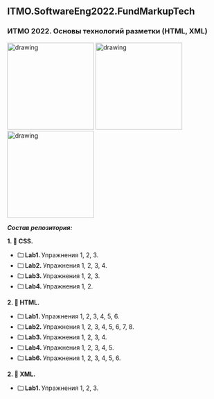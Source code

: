 ## ITMO.SoftwareEng2022.FundMarkupTech
### ИТМО 2022. Основы технологий разметки (HTML, XML)

<img src="https://ic.wampi.ru/2022/09/26/HTML.jpg" alt="drawing" width="200"/> <img src="https://ic.wampi.ru/2022/09/26/CSS.png" alt="drawing" width="200"/> <img src="https://ic.wampi.ru/2022/09/26/XML.png" alt="drawing" width="200"/>

***Состав репозитория:***

<strong>1. &#128194; CSS. </strong> 

+ <strong>&#128448; Lab1. </strong> Упражнения 1, 2, 3.
+ <strong>&#128448; Lab2. </strong> Упражнения 1, 2, 3, 4.
+ <strong>&#128448; Lab3. </strong> Упражнения 1, 2, 3.
+ <strong>&#128448; Lab4. </strong> Упражнения 1, 2.

<strong>2. &#128194; HTML. </strong> 

+ <strong>&#128448; Lab1. </strong> Упражнения 1, 2, 3, 4, 5, 6.
+ <strong>&#128448; Lab2. </strong> Упражнения 1, 2, 3, 4, 5, 6, 7, 8.
+ <strong>&#128448; Lab3. </strong> Упражнения 1, 2, 3, 4.
+ <strong>&#128448; Lab4. </strong> Упражнения 1, 2, 3, 4, 5.
+ <strong>&#128448; Lab6. </strong> Упражнения 1, 2, 3, 4, 5, 6.

<strong>2. &#128194; ХML. </strong> 

+ <strong>&#128448; Lab1. </strong> Упражнения 1, 2, 3.
